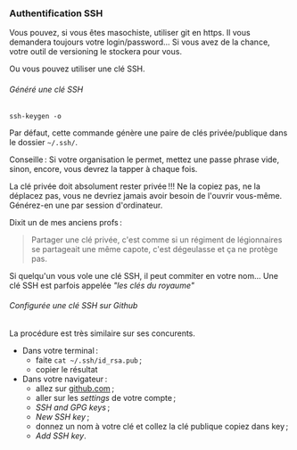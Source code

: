 ### Authentification SSH

Vous pouvez, si vous êtes masochiste, utiliser git en https.
Il vous demandera toujours votre login/password...
Si vous avez de la chance, votre outil de versioning le stockera pour vous.

Ou vous pouvez utiliser une clé SSH.

###### Généré une clé SSH

```
ssh-keygen -o
```

Par défaut, cette commande génère une paire de clés privée/publique dans le dossier `~/.ssh/`.

Conseille : Si votre organisation le permet, mettez une passe phrase vide, sinon, encore, vous devrez la tapper à chaque fois.

La clé privée doit absolument rester privée !!!
Ne la copiez pas, ne la déplacez pas, vous ne devriez jamais avoir besoin de l'ouvrir vous-même.
Générez-en une par session d'ordinateur.

Dixit un de mes anciens profs :

> Partager une clé privée, c'est comme si un régiment de légionnaires se partageait une même capote, c'est dégeulasse et ça ne protège pas.

Si quelqu'un vous vole une clé SSH, il peut commiter en votre nom... Une clé SSH est parfois appelée _"les clés du royaume"_

###### Configurée une clé SSH sur Github

La procédure est très similaire sur ses concurents.

- Dans votre terminal :
  - faite `cat ~/.ssh/id_rsa.pub` ;
  - copier le résultat
- Dans votre navigateur :
  - allez sur [github.com](https://github.com/settings) ;
  - aller sur les _settings_ de votre compte ;
  - *SSH and GPG keys* ;
  - *New SSH key* ;
  - donnez un nom à votre clé et collez la clé publique copiez dans key ;
  - _Add SSH key_.
